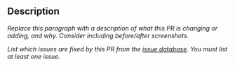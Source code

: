 ## Description

*Replace this paragraph with a description of what this PR is changing or adding, and why. Consider including before/after screenshots.*

*List which issues are fixed by this PR from the [issue database](https://github.com/CRED-CLUB/neopop-flutter). You must list at least one issue.*
